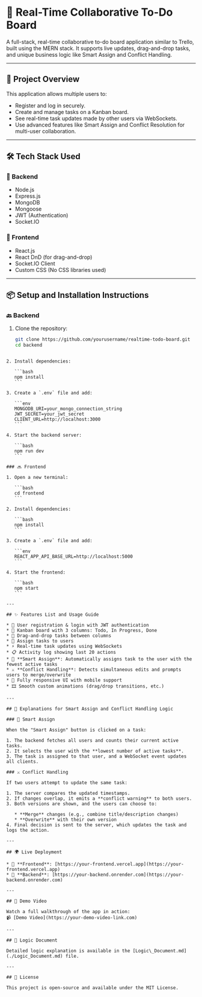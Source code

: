


# 📝 Real-Time Collaborative To-Do Board

A full-stack, real-time collaborative to-do board application similar to Trello, built using the MERN stack. It supports live updates, drag-and-drop tasks, and unique business logic like Smart Assign and Conflict Handling.

---

## 🚀 Project Overview

This application allows multiple users to:
- Register and log in securely.
- Create and manage tasks on a Kanban board.
- See real-time task updates made by other users via WebSockets.
- Use advanced features like Smart Assign and Conflict Resolution for multi-user collaboration.

---

## 🛠 Tech Stack Used

### 🔧 Backend
- Node.js
- Express.js
- MongoDB
- Mongoose
- JWT (Authentication)
- Socket.IO

### 🎨 Frontend
- React.js
- React DnD (for drag-and-drop)
- Socket.IO Client
- Custom CSS (No CSS libraries used)

---

## 📦 Setup and Installation Instructions

### 🔙 Backend

1. Clone the repository:
   ```bash
   git clone https://github.com/yourusername/realtime-todo-board.git
   cd backend
````

2. Install dependencies:

   ```bash
   npm install
   ```

3. Create a `.env` file and add:

   ```env
   MONGODB_URI=your_mongo_connection_string
   JWT_SECRET=your_jwt_secret
   CLIENT_URL=http://localhost:3000
   ```

4. Start the backend server:

   ```bash
   npm run dev
   ```

### 🔜 Frontend

1. Open a new terminal:

   ```bash
   cd frontend
   ```

2. Install dependencies:

   ```bash
   npm install
   ```

3. Create a `.env` file and add:

   ```env
   REACT_APP_API_BASE_URL=http://localhost:5000
   ```

4. Start the frontend:

   ```bash
   npm start
   ```

---

## ✨ Features List and Usage Guide

* 👤 User registration & login with JWT authentication
* 🧩 Kanban board with 3 columns: Todo, In Progress, Done
* 🔀 Drag-and-drop tasks between columns
* 👥 Assign tasks to users
* ⚡ Real-time task updates using WebSockets
* 📋 Activity log showing last 20 actions
* 🧠 **Smart Assign**: Automatically assigns task to the user with the fewest active tasks
* ⚔️ **Conflict Handling**: Detects simultaneous edits and prompts users to merge/overwrite
* 📱 Fully responsive UI with mobile support
* 🎞️ Smooth custom animations (drag/drop transitions, etc.)

---

## 🧠 Explanations for Smart Assign and Conflict Handling Logic

### 🔄 Smart Assign

When the "Smart Assign" button is clicked on a task:

1. The backend fetches all users and counts their current active tasks.
2. It selects the user with the **lowest number of active tasks**.
3. The task is assigned to that user, and a WebSocket event updates all clients.

### ⚔️ Conflict Handling

If two users attempt to update the same task:

1. The server compares the updated timestamps.
2. If changes overlap, it emits a **conflict warning** to both users.
3. Both versions are shown, and the users can choose to:

   * **Merge** changes (e.g., combine title/description changes)
   * **Overwrite** with their own version
4. Final decision is sent to the server, which updates the task and logs the action.

---

## 🌍 Live Deployment

* 🔗 **Frontend**: [https://your-frontend.vercel.app](https://your-frontend.vercel.app)
* 🔗 **Backend**: [https://your-backend.onrender.com](https://your-backend.onrender.com)

---

## 🎥 Demo Video

Watch a full walkthrough of the app in action:
📹 [Demo Video](https://your-demo-video-link.com)

---

## 📄 Logic Document

Detailed logic explanation is available in the [Logic\_Document.md](./Logic_Document.md) file.

---

## 🧾 License

This project is open-source and available under the MIT License.


